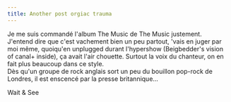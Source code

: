 ```yaml
---
title: Another post orgiac trauma
---
```


Je me suis commandé l'album The Music de The Music justement.  
J'entend dire que c'est vachement bien un peu partout, 'vais en juger par moi
même, quoiqu'en unplugged durant l'hypershow (Beigbedder's vision of canal+
inside), ça avait l'air chouette. Surtout la voix du chanteur, on en fait plus
beaucoup dans ce style.  
Dès qu'un groupe de rock anglais sort un peu du bouillon pop-rock de Londres,
il est enscencé par la presse britannique...

Wait & See

